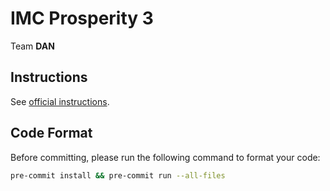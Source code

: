 # IMC Prosperity 3

Team **DAN**

## Instructions

See [official instructions](https://imc-prosperity.notion.site/Writing-an-Algorithm-in-Python-19ee8453a0938114a15eca1124bf28a1).

## Code Format

Before committing, please run the following command to format your code:

```bash
pre-commit install && pre-commit run --all-files
```
